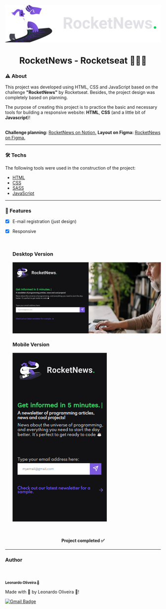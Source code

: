 ![banner](banner.svg)

<h1 align="center">RocketNews - Rocketseat 👩‍💻🚀</h1>


### ⚠ About 

<p>This project was developed using HTML, CSS and JavaScript based on the challenge <strong>"RocketNews"</strong> by Rocketseat. Besides, the project design was completely based on planning.</p>
<p>The purpose of creating this project is to practice the basic and necessary tools for building a responsive website: <strong>HTML</strong>, <strong>CSS</strong> (and a little bit of <strong>Javascript</strong>)!</p>

<br>

<p style="display:inline"><strong>Challenge planning:</strong>
<a href="https://efficient-sloth-d85.notion.site/Desafio-RocketNews-2e2c5d56b41f4b13a7d8df6b5affc0ec">RocketNews on Notion.</a></p>

<p style="display:inline"><strong>Layout on Figma:</strong>
<a href="https://www.figma.com/file/eLSrCHRbbke9TKLdKi98Ib/DD-%2F-RocketNews-(Copy)">RocketNews on Figma.</a></P

<br>


---
### 🛠 Techs

The following tools were used in the construction of the project:

 - [HTML](https://www.w3schools.com/html/)
 - [CSS](https://www.w3schools.com/css/)
 - [SASS](https://sass-lang.com/)
 - [JavaScript](https://www.javascript.com/)

---

### 🌟 Features

- [x] E-mail registration (just design)
- [x] Responsive
  
  <br>

  ### Desktop Version
  ![exemple1](readme-laptop-img.png)

  ### Mobile Version
  ![exemple2](readme-mobile-img.png)



<br>
<h4 align="center"> 
	 Project completed ✅
</h4>


---
### Author

<br>

<a href="https://blog.rocketseat.com.br/author/thiago/">
 <img style="border-radius: 50%;" src="https://avatars.githubusercontent.com/u/68858787?s=96&v=4" width="100px;" alt=""/>
 <br />
 <sub><b>Leonardo Oliveira 🚀</b></sub></a> 
 <a href="https://github.com/leonardo7k" title="Rocketseat"></a>

<p>Made with 💜 by Leonardo Oliveira 👋!</p>

[![Gmail Badge](https://img.shields.io/badge/-oleonardo78@gmail.com-c14438?style=flat-square&logo=Gmail&logoColor=white&link=mailto:oleonardo78@gmail.com)](mailto:oleonardo78@gmail.com)
